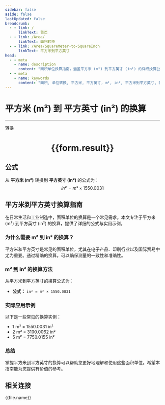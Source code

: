 ```yaml
---
sidebar: false
aside: false
lastUpdated: false
breadcrumb:
  - - link: /
      linkText: 首页
  - - link: /Area/
      linkText: 面积转换
  - - link: /Area/SquareMeter-to-SquareInch
      linkText: 平方米到平方英寸
head:
  - - meta
    - name: description
      content: "面积单位换算指南，涵盖平方米 (m²) 到平方英寸 (in²) 的详细换算公式与说明。"
  - - meta
    - name: keywords
      content: "面积, 单位转换, 平方米, 平方英寸, m², in², 平方米到平方英寸, 面积转换指南"
---
```

# 平方米 (m²) 到 平方英寸 (in²) 的换算
---
<script setup>
import { onMounted, reactive, inject, ref } from 'vue'
import { NButton, NForm, NFormItem, NInput, NInputNumber, NSelect, NCard, useMessage,NGrid ,NGi } from 'naive-ui'
import { defineClientComponent } from 'vitepress'
import { Area } from '../../files';

const convert = inject('convert')

const form = reactive({
  number: null,
  result: '',
})

const convertHandler = () => {
  if (form.number !== null && !isNaN(form.number)) {
    const convertedValue = parseFloat(form.number) * 1550.0031
    form.result = `${form.number}m² = ${convertedValue.toFixed(4)}in²`
  } else {
    form.result = '请输入有效的数值。'
  }
}
</script>

<n-form size="large" :model="form">
  <n-form-item label="平方米 (m²)">
    <n-input-number v-model:value="form.number" placeholder="输入平方米" style="width: 100%" />
  </n-form-item>
  <n-form-item>
    <n-button type="primary" @click="convertHandler" block>转换</n-button>
  </n-form-item>
</n-form>

<n-card  embedded :bordered="false" hoverable>
  <div  style="text-align:center">
    <h1>{{form.result}}</h1>
  </div>
</n-card>

## 公式

从 **平方米 (m²)** 转换到 **平方英寸 (in²)** 的公式为：
$$ in² = m² \times 1550.0031 $$

## 平方米到平方英寸换算指南

在日常生活和工业制造中，面积单位的换算是一个常见需求。本文专注于平方米 (m²) 到平方英寸 (in²) 的换算，提供了详细的公式与实用示例。

### 为什么需要 m² 到 in² 的换算？

平方米和平方英寸是常见的面积单位，尤其在电子产品、印刷行业以及国际贸易中尤为重要。通过精确的换算，可以确保测量的一致性和准确性。

### m² 到 in² 的换算方法

从平方米到平方英寸的换算公式为：

- **公式：** `in² = m² × 1550.0031`

### 实际应用示例

以下是一些常见的换算实例：

- 1 m² = 1550.0031 in²
- 2 m² = 3100.0062 in²
- 5 m² = 7750.0155 in²

### 总结

掌握平方米到平方英寸的换算可以帮助您更好地理解和使用这些面积单位。希望本指南能为您提供有价值的参考。

## 相关连接
<n-grid x-gap="12" :cols="3">
  <n-gi v-for="(file, index) in Area" :key="index">
    <n-button
      text
      tag="a"
      :href="file.path"
      type="primary"
    >
      {{file.name}}
    </n-button>
  </n-gi>
</n-grid>